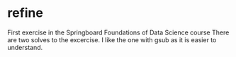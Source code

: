 # refine
First exercise in the Springboard Foundations of Data Science course
There are two solves to the excercise. I like the one with gsub as it is easier to understand.
